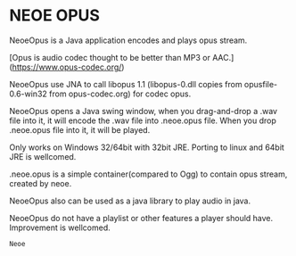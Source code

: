 # NEOE OPUS
NeoeOpus is a Java application encodes and plays opus stream.


[Opus is audio codec thought to be better than MP3 or AAC.] (https://www.opus-codec.org/)


NeoeOpus use JNA to call libopus 1.1 (libopus-0.dll copies from opusfile-0.6-win32 from opus-codec.org) for codec opus.


NeoeOpus opens a Java swing window, when you drag-and-drop a .wav file into it, it will encode the .wav file into .neoe.opus file.
When you drop .neoe.opus file into it, it will be played.


Only works on Windows 32/64bit with 32bit JRE. Porting to linux and 64bit JRE is wellcomed.


.neoe.opus is a simple container(compared to Ogg) to contain opus stream, created by neoe.


NeoeOpus also can be used as a java library to play audio in java.


NeoeOpus do not have a playlist or other features a player should have. Improvement is wellcomed.


`Neoe`
